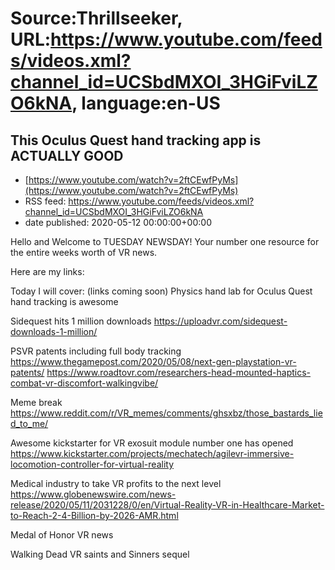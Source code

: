 # Source:Thrillseeker, URL:https://www.youtube.com/feeds/videos.xml?channel_id=UCSbdMXOI_3HGiFviLZO6kNA, language:en-US

## This Oculus Quest hand tracking app is ACTUALLY GOOD
 - [https://www.youtube.com/watch?v=2ftCEwfPyMs](https://www.youtube.com/watch?v=2ftCEwfPyMs)
 - RSS feed: https://www.youtube.com/feeds/videos.xml?channel_id=UCSbdMXOI_3HGiFviLZO6kNA
 - date published: 2020-05-12 00:00:00+00:00

Hello and Welcome to TUESDAY NEWSDAY! Your number one resource for the entire weeks worth of VR news. 

Here are my links:

Today I will cover: (links coming soon)
Physics hand lab for Oculus Quest hand tracking is awesome


Sidequest hits 1 million downloads
https://uploadvr.com/sidequest-downloads-1-million/

PSVR patents including full body tracking
https://www.thegamepost.com/2020/05/08/next-gen-playstation-vr-patents/
https://www.roadtovr.com/researchers-head-mounted-haptics-combat-vr-discomfort-walkingvibe/

Meme break
https://www.reddit.com/r/VR_memes/comments/ghsxbz/those_bastards_lied_to_me/

Awesome kickstarter for VR exosuit module number one has opened
https://www.kickstarter.com/projects/mechatech/agilevr-immersive-locomotion-controller-for-virtual-reality

Medical industry to take VR profits to the next level
https://www.globenewswire.com/news-release/2020/05/11/2031228/0/en/Virtual-Reality-VR-in-Healthcare-Market-to-Reach-2-4-Billion-by-2026-AMR.html

Medal of Honor VR news


Walking Dead VR saints and Sinners sequel

